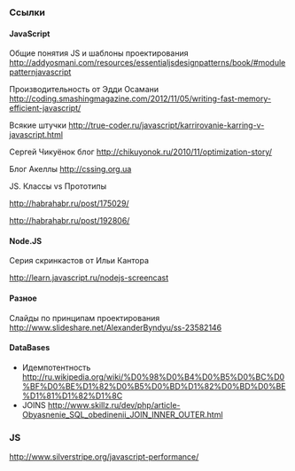 ### Ссылки

#### JavaScript

Общие понятия JS и шаблоны проектирования http://addyosmani.com/resources/essentialjsdesignpatterns/book/#modulepatternjavascript

Производительность от Эдди Осамани http://coding.smashingmagazine.com/2012/11/05/writing-fast-memory-efficient-javascript/

Всякие штучки http://true-coder.ru/javascript/karrirovanie-karring-v-javascript.html

Сергей Чикуёнок блог  http://chikuyonok.ru/2010/11/optimization-story/

Блог Акеллы http://cssing.org.ua

JS. Классы vs Прототипы

http://habrahabr.ru/post/175029/

http://habrahabr.ru/post/192806/

#### Node.JS

Серия скринкастов от Ильи Кантора

http://learn.javascript.ru/nodejs-screencast

#### Разное

Слайды по принципам проектирования http://www.slideshare.net/AlexanderByndyu/ss-23582146

#### DataBases

* Идемпотентность http://ru.wikipedia.org/wiki/%D0%98%D0%B4%D0%B5%D0%BC%D0%BF%D0%BE%D1%82%D0%B5%D0%BD%D1%82%D0%BD%D0%BE%D1%81%D1%82%D1%8C
* JOINS http://www.skillz.ru/dev/php/article-Obyasnenie_SQL_obedinenii_JOIN_INNER_OUTER.html

### JS

http://www.silverstripe.org/javascript-performance/
